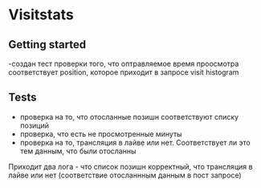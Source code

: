 # Visitstats



## Getting started
-создан тест проверки того, что оптравляемое время проосмотра соответствует position, которое приходит в запросе visit histogram

## Tests
- проверка на то, что отосланные позишн соответствуют списку позиций
- проверка, что есть не просмотренные минуты
- проверка на то, трансляция в лайве или нет. Соответствует ли это тем данным, что были отосланны


Приходит два лога - что список позишн корректный, что трансляция в лайве или нет (соответствие отосланнным данным в пост запросе)
